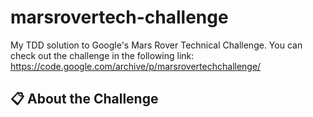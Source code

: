# marsrovertech-challenge
My TDD solution to Google's Mars Rover Technical Challenge. You can check out the challenge in the following link: https://code.google.com/archive/p/marsrovertechchallenge/

## :clipboard: About the Challenge

